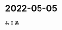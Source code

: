 # 2022-05-05

共 0 条

<!-- BEGIN WEIBO -->
<!-- 最后更新时间 Thu May 05 2022 17:16:06 GMT+0800 (China Standard Time) -->

<!-- END WEIBO -->
